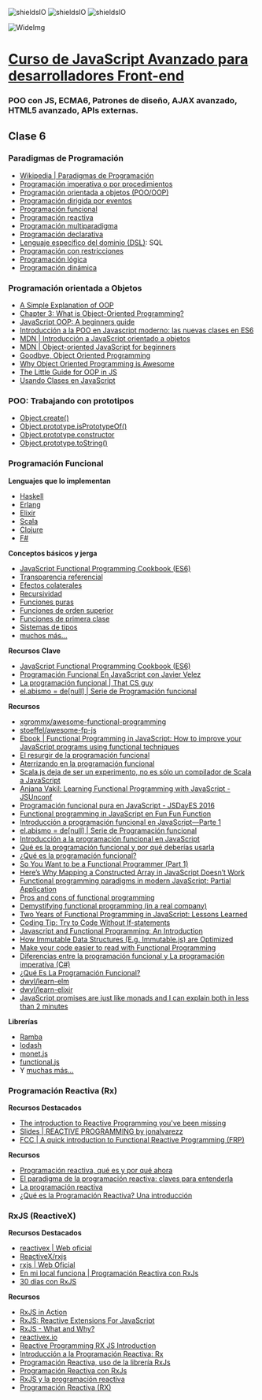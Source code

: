 ![shieldsIO](https://img.shields.io/github/issues/Fictizia/Curso-JS-Avanzado-para-desarrolladores-Front-end_ed4.svg)
![shieldsIO](https://img.shields.io/github/forks/Fictizia/Curso-JS-Avanzado-para-desarrolladores-Front-end_ed4.svg)
![shieldsIO](https://img.shields.io/github/stars/Fictizia/Curso-JS-Avanzado-para-desarrolladores-Front-end_ed4.svg)

![WideImg](http://fictizia.com/img/github/Fictizia-plan-estudios-github.jpg)

# [Curso de JavaScript Avanzado para desarrolladores Front-end](https://fictizia.com/formacion/curso-javascript-avanzado)
### POO con JS, ECMA6, Patrones de diseño, AJAX avanzado, HTML5 avanzado, APIs externas.


## Clase 6

### Paradigmas de Programación
- [Wikipedia | Paradigmas de Programación](https://es.wikipedia.org/wiki/Paradigma_de_programaci%C3%B3n)
- [Programación imperativa o por procedimientos](https://es.wikipedia.org/wiki/Programaci%C3%B3n_imperativa) 
- [Programación orientada a objetos (POO/OOP)](https://es.wikipedia.org/wiki/Programaci%C3%B3n_orientada_a_objetos)
- [Programación dirigida por eventos](https://es.wikipedia.org/wiki/Programaci%C3%B3n_dirigida_por_eventos)
- [Programación funcional](https://es.wikipedia.org/wiki/Programaci%C3%B3n_funcional)
- [Programación reactiva](https://es.wikipedia.org/w/index.php?title=Programaci%C3%B3n_reactiva&action=edit&redlink=1)
- [Programación multiparadigma](https://es.wikipedia.org/wiki/Programaci%C3%B3n_multiparadigma)
- [Programación declarativa](https://es.wikipedia.org/wiki/Programaci%C3%B3n_declarativa)
- [Lenguaje específico del dominio (DSL)](https://es.wikipedia.org/wiki/Lenguaje_espec%C3%ADfico_del_dominio): SQL
- [Programación con restricciones](https://es.wikipedia.org/wiki/Programaci%C3%B3n_con_restricciones)
- [Programación lógica](https://es.wikipedia.org/wiki/Programaci%C3%B3n_l%C3%B3gica)
- [Programación dinámica](https://es.wikipedia.org/wiki/Programaci%C3%B3n_din%C3%A1mica)

### Programación orientada a Objetos
- [A Simple Explanation of OOP](https://medium.com/@richardeng/a-simple-explanation-of-oop-46a156581214)
- [Chapter 3: What is Object-Oriented Programming?](https://medium.com/learn-how-to-program/chapter-3-what-is-object-oriented-programming-d0a6ec0a7615)
- [JavaScript OOP: A beginners guide](https://carlosbecker.com/posts/oop-coffee-java-script/)
- [Introducción a la POO en Javascript moderno: las nuevas clases en ES6](http://www.etnassoft.com/2016/12/02/introduccion-a-la-poo-en-javascript-moderno-las-nuevas-clases-en-es6/)
- [MDN | Introducción a JavaScript orientado a objetos](https://developer.mozilla.org/es/docs/Web/JavaScript/Introducci%C3%B3n_a_JavaScript_orientado_a_objetos)
- [MDN | Object-oriented JavaScript for beginners](https://developer.mozilla.org/es/docs/Learn/JavaScript/Objects/Object-oriented_JS)
- [Goodbye, Object Oriented Programming](https://medium.com/@cscalfani/goodbye-object-oriented-programming-a59cda4c0e53)
- [Why Object Oriented Programming is Awesome](https://medium.com/@konradmusial/why-object-oriented-programming-is-awesome-92e8578f450a)
- [The Little Guide for OOP in JS](https://hackernoon.com/the-little-guide-for-poo-in-js-3cfff83ad095)
- [Usando Clases en JavaScript](https://medium.com/@jmz12/usando-clases-en-javascript-e07f0e25c67d)


### POO: Trabajando con prototipos
- [Object.create()](https://developer.mozilla.org/es/docs/Web/JavaScript/Referencia/Objetos_globales/Object/create)
- [Object.prototype.isPrototypeOf()](https://developer.mozilla.org/es/docs/Web/JavaScript/Referencia/Objetos_globales/Object/isPrototypeOf)
- [Object.prototype.constructor](https://developer.mozilla.org/es/docs/Web/JavaScript/Referencia/Objetos_globales/Object/constructor)
- [Object.prototype.toString()](https://developer.mozilla.org/es/docs/Web/JavaScript/Referencia/Objetos_globales/Object/toString)

### Programación Funcional
**Lenguajes que lo implementan**
- [Haskell](https://www.haskell.org/)
- [Erlang](http://www.erlang.org/)
- [Elixir](https://elixir-lang.org/)
- [Scala](https://www.scala-lang.org/)
- [Clojure](https://clojure.org/)
- [F#](https://fsharp.org/)

**Conceptos básicos y jerga**
- [JavaScript Functional Programming Cookbook (ES6)](https://github.com/js-functional/js-funcional)
- [Transparencia referencial](https://es.wikipedia.org/wiki/Transparencia_referencial)
- [Efectos colaterales](https://es.wikipedia.org/wiki/Efecto_secundario_(computaci%C3%B3n))
- [Recursividad](https://es.wikipedia.org/wiki/Recursi%C3%B3n_(ciencias_de_computaci%C3%B3n))
- [Funciones puras](http://www.etnassoft.com/2016/06/21/las-funciones-puras-en-javascript-concepto-ejemplos-y-beneficios/)
- [Funciones de orden superior](https://es.wikipedia.org/wiki/Funci%C3%B3n_de_orden_superior)
- [Funciones de primera clase](https://es.wikipedia.org/w/index.php?title=Funciones_de_primera_clase&action=edit&redlink=1)
- [Sistemas de tipos](https://es.wikipedia.org/wiki/Sistema_de_tipos)
- [muchos más...](https://github.com/idcmardelplata/functional-programming-jargon/tree/master)


**Recursos Clave**
- [JavaScript Functional Programming Cookbook (ES6)](https://github.com/js-functional/js-funcional)
- [Programación Funcional En JavaScript con Javier Velez](http://www.javiervelezreyes.com/programacion-funcional-en-javascript/)
- [La programación funcional | That CS guy](https://thatcsharpguy.com/tv/funcional/)
- [el.abismo = de[null] | Serie de Programación funcional](https://elabismodenull.wordpress.com/tag/serie-programacion-funcional/)


**Recursos**
- [xgrommx/awesome-functional-programming](https://github.com/xgrommx/awesome-functional-programming)
- [stoeffel/awesome-fp-js](https://github.com/stoeffel/awesome-fp-js)
- [Ebook | Functional Programming in JavaScript: How to improve your JavaScript programs using functional techniques](https://www.manning.com/books/functional-programming-in-javascript)
- [El resurgir de la programación funcional](https://www.genbeta.com/desarrollo/el-resurgir-de-la-programacion-funcional)
- [Aterrizando en la programación funcional](https://www.genbeta.com/desarrollo/aterrizando-en-la-programacion-funcional)
- [Scala.js deja de ser un experimento, no es sólo un compilador de Scala a JavaScript](https://www.genbeta.com/desarrollo/scala-js-deja-de-ser-un-experimento-y-no-es-solo-un-compilador-de-scala-a-javascript)
- [Anjana Vakil: Learning Functional Programming with JavaScript - JSUnconf](https://www.youtube.com/watch?v=e-5obm1G_FY)
- [Programación funcional pura en JavaScript - JSDayES 2016](https://www.youtube.com/watch?v=ZfQKYlGzH2g)
- [Functional programming in JavaScript en Fun Fun Function](https://www.youtube.com/watch?v=BMUiFMZr7vk&list=PL0zVEGEvSaeEd9hlmCXrk5yUyqUag-n84)
- [Introducción a programación funcional en JavaScript—Parte 1](https://medium.com/laboratoria-how-to/introducci%C3%B3n-a-la-programaci%C3%B3n-funcional-en-javascript-parte-1-e0b1d0b2142e)
- [el.abismo = de[null] | Serie de Programación funcional](https://elabismodenull.wordpress.com/tag/serie-programacion-funcional/)
- [Introducción a la programación funcional en JavaScript](http://lemoncode.net/lemoncode-blog/2017/9/5/introduccion-programacion-funcional-javascript)
- [Qué es la programación funcional y por qué deberías usarla](https://www.paradigmadigital.com/dev/la-programacion-funcional-deberias-usarla/)
- [¿Qué es la programación funcional?](https://thecocktail.engineering/qu%C3%A9-es-la-programaci%C3%B3n-funcional-c91b611b0258)
- [So You Want to be a Functional Programmer (Part 1)](https://medium.com/@cscalfani/so-you-want-to-be-a-functional-programmer-part-1-1f15e387e536)
- [Here’s Why Mapping a Constructed Array in JavaScript Doesn’t Work](https://itnext.io/heres-why-mapping-a-constructed-array-doesn-t-work-in-javascript-f1195138615a)
- [Functional programming paradigms in modern JavaScript: Partial Application](https://hackernoon.com/functional-programming-paradigms-in-modern-javascript-partial-application-fbd6c9c93a0d)
- [Pros and cons of functional programming](https://itnext.io/pros-and-cons-of-functional-programming-32cdf527e1c2)
- [Demystifying functional programming (in a real company)](https://medium.com/building-nubank/demystifying-functional-programming-in-a-real-company-e954a2591504)
- [Two Years of Functional Programming in JavaScript: Lessons Learned](https://hackernoon.com/two-years-of-functional-programming-in-javascript-lessons-learned-1851667c726)
- [Coding Tip: Try to Code Without If-statements](https://medium.com/@samerbuna/coding-tip-try-to-code-without-if-statements-d06799eed231)
- [Javascript and Functional Programming: An Introduction](https://hackernoon.com/functional-programming-in-js-map-filter-reduce-pt-5-308a205fdd5f)
- [How Immutable Data Structures (E.g. Immutable.js) are Optimized](https://hackernoon.com/how-immutable-data-structures-e-g-immutable-js-are-optimized-using-structural-sharing-e4424a866d56)
- [Make your code easier to read with Functional Programming](https://medium.freecodecamp.org/make-your-code-easier-to-read-with-functional-programming-94fb8cc69f9d)
- [Diferencias entre la programación funcional y La programación imperativa (C#)](https://docs.microsoft.com/es-es/dotnet/csharp/programming-guide/concepts/linq/functional-programming-vs-imperative-programming)
- [¿Qué Es La Programación Funcional?](http://www.programando.org/blog/2012/11/que-es-la-programacion-funcional/)
- [dwyl/learn-elm](https://github.com/dwyl/learn-elm)
- [dwyl/learn-elixir](https://github.com/dwyl/learn-elixir)
- [JavaScript promises are just like monads and I can explain both in less than 2 minutes](https://swizec.com/blog/javascript-promises-monads/swizec/7814)

**Librerías**
- [Ramba](https://ramdajs.com/)
- [lodash](https://lodash.com/)
- [monet.js](https://monet.github.io/monet.js/)
- [functional.js](http://functionaljs.com/)
- Y [muchas más...](https://github.com/stoeffel/awesome-fp-js)
 


### Programación Reactiva (Rx)

**Recursos Destacados**
- [The introduction to Reactive Programming you've been missing](https://gist.github.com/staltz/868e7e9bc2a7b8c1f754)
- [Slides | REACTIVE PROGRAMMING by jonalvarezz](http://jonalvarezz.github.io/presentation-reactive-programming)
- [FCC | A quick introduction to Functional Reactive Programming (FRP)](https://medium.freecodecamp.org/functional-reactive-programming-frp-imperative-vs-declarative-vs-reactive-style-84878272c77f)

**Recursos**
- [Programación reactiva, qué es y por qué ahora](https://www.beeva.com/beeva-view/tecnologia/programacion-reactiva-que-es-y-por-que-ahora/)
- [El paradigma de la programación reactiva: claves para entenderla](https://blog.gft.com/es/2018/03/06/el-paradigma-de-la-programacion-reactiva-claves-para-entenderla/)
- [La programación reactiva](https://thatcsharpguy.com/tv/reactiva/)
- [¿Qué es la Programación Reactiva? Una introducción](https://profile.es/blog/que-es-la-programacion-reactiva-una-introduccion/)


### RxJS (ReactiveX)

**Recursos Destacados**
- [reactivex | Web oficial](http://reactivex.io/)
- [ReactiveX/rxjs](https://github.com/ReactiveX/rxjs)
- [rxjs | Web Oficial](https://rxjs-dev.firebaseapp.com/)
- [En mi local funciona | Programación Reactiva con RxJs](https://enmilocalfunciona.io/programacion-reactiva-con-rxjs/)
- [30 días con RxJS](https://medium.com/@jorgeucano/30-d%C3%ADas-con-rxjs-d%C3%ADa-1-e911e68f6063)

**Recursos**
- [RxJS in Action](https://www.manning.com/books/rxjs-in-action)
- [RxJS: Reactive Extensions For JavaScript](https://github.com/ReactiveX/rxjs)
- [RxJS - What and Why?](https://www.youtube.com/watch?v=T9wOu11uU6U)
- [reactivex.io](http://reactivex.io/)
- [Reactive Programming RX JS Introduction](https://medium.com/@tkssharma/reactive-programming-rx-js-introduction-32bf963eee1b)
- [Introducción a la Programación Reactiva: Rx](https://www.bit.es/knowledge-center/introduccion-a-la-programacion-reactiva-rx/)
- [Programación Reactiva, uso de la librería RxJs](https://www.adictosaltrabajo.com/tutoriales/programacion-reactiva-uso-de-la-libreria-rxjs/)
- [Programación Reactiva con RxJs](http://enmilocalfunciona.io/programacion-reactiva-con-rxjs/)
- [RxJS y la programación reactiva](https://www.arquitecturajava.com/rxjs-la-programacion-reactiva/)
- [Programación Reactiva (RX)](https://medium.com/blog-apside/programaci%C3%B3n-reactiva-rx-c800f35836c)
